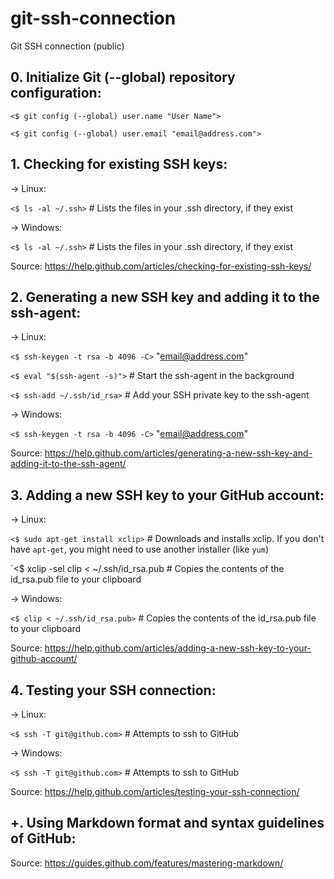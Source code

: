 # git-ssh-connection
Git SSH connection (public)

## 0. Initialize Git (--global) repository configuration:

`<$ git config (--global) user.name "User Name">`

`<$ git config (--global) user.email "email@address.com">`


## 1. Checking for existing SSH keys:

-> Linux:

`<$ ls -al ~/.ssh>` # Lists the files in your .ssh directory, if they exist

-> Windows:

`<$ ls -al ~/.ssh>` # Lists the files in your .ssh directory, if they exist

Source: https://help.github.com/articles/checking-for-existing-ssh-keys/


## 2. Generating a new SSH key and adding it to the ssh-agent:

-> Linux:

`<$ ssh-keygen -t rsa -b 4096 -C>` "email@address.com"

`<$ eval "$(ssh-agent -s)">` # Start the ssh-agent in the background

`<$ ssh-add ~/.ssh/id_rsa>` # Add your SSH private key to the ssh-agent

-> Windows:

`<$ ssh-keygen -t rsa -b 4096 -C>` "email@address.com"

Source: https://help.github.com/articles/generating-a-new-ssh-key-and-adding-it-to-the-ssh-agent/


## 3. Adding a new SSH key to your GitHub account:

-> Linux:

`<$ sudo apt-get install xclip>` # Downloads and installs xclip. If you don't have `apt-get`, you might need to use another installer (like `yum`)

`<$ xclip -sel clip < ~/.ssh/id_rsa.pub # Copies the contents of the id_rsa.pub file to your clipboard

-> Windows:

`<$ clip < ~/.ssh/id_rsa.pub>` # Copies the contents of the id_rsa.pub file to your clipboard

Source: https://help.github.com/articles/adding-a-new-ssh-key-to-your-github-account/


## 4. Testing your SSH connection:

-> Linux:

`<$ ssh -T git@github.com>` # Attempts to ssh to GitHub

-> Windows:

`<$ ssh -T git@github.com>` # Attempts to ssh to GitHub

Source: https://help.github.com/articles/testing-your-ssh-connection/


## +. Using Markdown format and syntax guidelines of GitHub:

Source: https://guides.github.com/features/mastering-markdown/